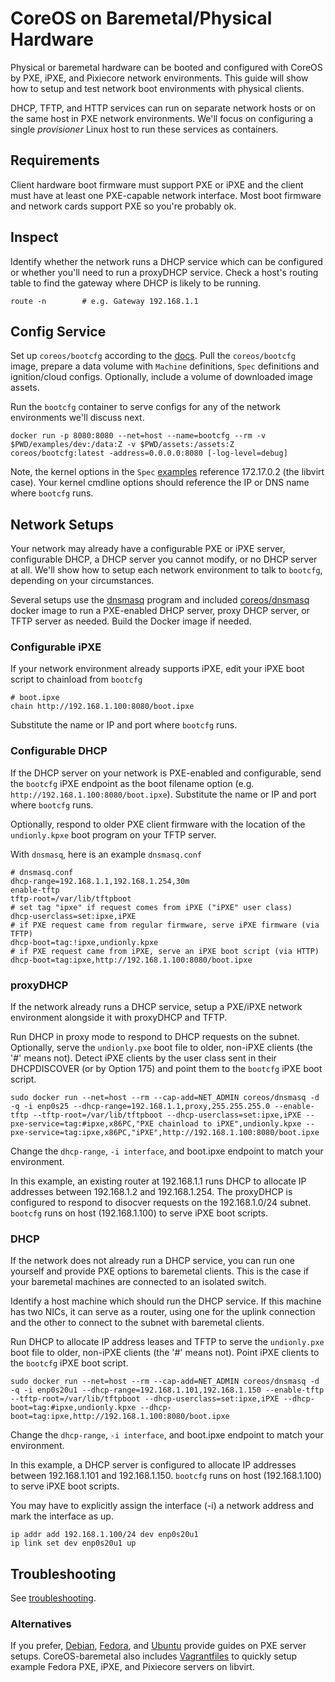 
# CoreOS on Baremetal/Physical Hardware

Physical or baremetal hardware can be booted and configured with CoreOS by PXE, iPXE, and Pixiecore network environments. This guide will show how to setup and test network boot environments with physical clients.

DHCP, TFTP, and HTTP services can run on separate network hosts or on the same host in PXE network environments. We'll focus on configuring a single *provisioner* Linux host to run these services as containers.

## Requirements

Client hardware boot firmware must support PXE or iPXE and the client must have at least one PXE-capable network interface. Most boot firmware and network cards support PXE so you're probably ok.

## Inspect

Identify whether the network runs a DHCP service which can be configured or whether you'll need to run a proxyDHCP service. Check a host's routing table to find the gateway where DHCP is likely to be running.

    route -n        # e.g. Gateway 192.168.1.1

## Config Service

Set up `coreos/bootcfg` according to the [docs](bootcfg.md). Pull the `coreos/bootcfg` image, prepare a data volume with `Machine` definitions, `Spec` definitions and ignition/cloud configs. Optionally, include a volume of downloaded image assets.

Run the `bootcfg` container to serve configs for any of the network environments we'll discuss next.

    docker run -p 8080:8080 --net=host --name=bootcfg --rm -v $PWD/examples/dev:/data:Z -v $PWD/assets:/assets:Z coreos/bootcfg:latest -address=0.0.0.0:8080 [-log-level=debug]

Note, the kernel options in the `Spec` [examples](../examples) reference 172.17.0.2 (the libvirt case). Your kernel cmdline options should reference the IP or DNS name where `bootcfg` runs.

## Network Setups

Your network may already have a configurable PXE or iPXE server, configurable DHCP, a DHCP server you cannot modify, or no DHCP server at all. We'll show how to setup each network environment to talk to `bootcfg`, depending on your circumstances.

Several setups use the [dnsmasq](http://www.thekelleys.org.uk/dnsmasq/doc.html) program and included [coreos/dnsmasq](../dockerfiles/dnsmasq) docker image to run a PXE-enabled DHCP server, proxy DHCP server, or TFTP server as needed. Build the Docker image if needed.

### Configurable iPXE

If your network environment already supports iPXE, edit your iPXE boot script to chainload from `bootcfg`

    # boot.ipxe
    chain http://192.168.1.100:8080/boot.ipxe

Substitute the name or IP and port where `bootcfg` runs.

### Configurable DHCP

If the DHCP server on your network is PXE-enabled and configurable, send the `bootcfg` iPXE endpoint as the boot filename option (e.g. `http://192.168.1.100:8080/boot.ipxe`). Substitute the name or IP and port where `bootcfg` runs.

Optionally, respond to older PXE client firmware with the location of the `undionly.kpxe` boot program on your TFTP server.

With `dnsmasq`, here is an example `dnsmasq.conf`

    # dnsmasq.conf
    dhcp-range=192.168.1.1,192.168.1.254,30m
    enable-tftp
    tftp-root=/var/lib/tftpboot
    # set tag "ipxe" if request comes from iPXE ("iPXE" user class)
    dhcp-userclass=set:ipxe,iPXE
    # if PXE request came from regular firmware, serve iPXE firmware (via TFTP)
    dhcp-boot=tag:!ipxe,undionly.kpxe
    # if PXE request came from iPXE, serve an iPXE boot script (via HTTP)
    dhcp-boot=tag:ipxe,http://192.168.1.100:8080/boot.ipxe

### proxyDHCP

If the network already runs a DHCP service, setup a PXE/iPXE network environment alongside it with proxyDHCP and TFTP.

Run DHCP in proxy mode to respond to DHCP requests on the subnet. Optionally, serve the `undionly.pxe` boot file to older, non-iPXE clients (the '#' means not). Detect iPXE clients by the user class sent in their DHCPDISCOVER (or by Option 175) and point them to the `bootcfg` iPXE boot script.

```
sudo docker run --net=host --rm --cap-add=NET_ADMIN coreos/dnsmasq -d -q -i enp0s25 --dhcp-range=192.168.1.1,proxy,255.255.255.0 --enable-tftp --tftp-root=/var/lib/tftpboot --dhcp-userclass=set:ipxe,iPXE --pxe-service=tag:#ipxe,x86PC,"PXE chainload to iPXE",undionly.kpxe --pxe-service=tag:ipxe,x86PC,"iPXE",http://192.168.1.100:8080/boot.ipxe
```

Change the `dhcp-range`, `-i interface`, and boot.ipxe endpoint to match your environment.

In this example, an existing router at 192.168.1.1 runs DHCP to allocate IP addresses between 192.168.1.2 and 192.168.1.254. The proxyDHCP is configured to respond to disocver requests on the 192.168.1.0/24 subnet. `bootcfg` runs on host (192.168.1.100) to serve iPXE boot scripts.

### DHCP

If the network does not already run a DHCP service, you can run one yourself and provide PXE options to baremetal clients. This is the case if your baremetal machines are connected to an isolated switch.

Identify a host machine which should run the DHCP service. If this machine has two NICs, it can serve as a router, using one for the uplink connection and the other to connect to the subnet with baremetal clients.

Run DHCP to allocate IP address leases and TFTP to serve the `undionly.pxe` boot file to older, non-iPXE clients (the '#' means not). Point iPXE clients to the `bootcfg` iPXE boot script.

```
sudo docker run --net=host --rm --cap-add=NET_ADMIN coreos/dnsmasq -d -q -i enp0s20u1 --dhcp-range=192.168.1.101,192.168.1.150 --enable-tftp --tftp-root=/var/lib/tftpboot --dhcp-userclass=set:ipxe,iPXE --dhcp-boot=tag:#ipxe,undionly.kpxe --dhcp-boot=tag:ipxe,http://192.168.1.100:8080/boot.ipxe
```

Change the `dhcp-range`, `-i interface`, and boot.ipxe endpoint to match your environment.

In this example, a DHCP server is configured to allocate IP addresses between 192.168.1.101 and 192.168.1.150. `bootcfg` runs on host (192.168.1.100) to serve iPXE boot scripts.

You may have to explicitly assign the interface (-i) a network address and mark the interface as up.

    ip addr add 192.168.1.100/24 dev enp0s20u1
    ip link set dev enp0s20u1 up 

## Troubleshooting

See [troubleshooting](troubleshooting.md).

### Alternatives

If you prefer, [Debian](http://www.debian-administration.org/article/478/Setting_up_a_server_for_PXE_network_booting), [Fedora](https://docs.fedoraproject.org/en-US/Fedora/7/html/Installation_Guide/ap-pxe-server.html), and [Ubuntu](https://help.ubuntu.com/community/DisklessUbuntuHowto) provide guides on PXE server setups. CoreOS-baremetal also includes [Vagrantfiles](vagrant) to quickly setup example Fedora PXE, iPXE, and Pixiecore servers on libvirt.
